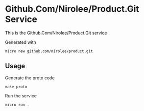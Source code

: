 # Github.Com/Nirolee/Product.Git Service

This is the Github.Com/Nirolee/Product.Git service

Generated with

```
micro new github.com/nirolee/product.git
```

## Usage

Generate the proto code

```
make proto
```

Run the service

```
micro run .
```